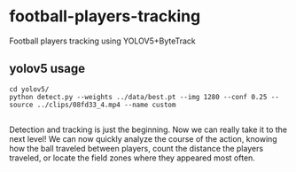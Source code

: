 # football-players-tracking

Football players tracking using YOLOV5+ByteTrack

## yolov5 usage

```shell
cd yolov5/
python detect.py --weights ../data/best.pt --img 1280 --conf 0.25 --source ../clips/08fd33_4.mp4 --name custom
```

## 
Detection and tracking is just the beginning. Now we can really take it to the next level! We can now quickly analyze 
the course of the action, knowing how the ball traveled between players, count the distance the players traveled, 
or locate the field zones where they appeared most often.
